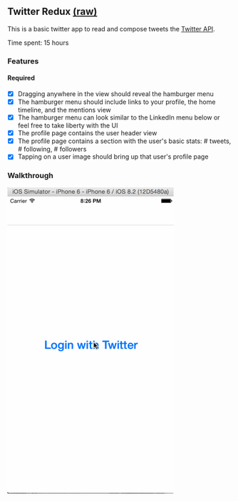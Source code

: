 ## Twitter Redux [(raw)](https://gist.githubusercontent.com/timothy1ee/b9b1860c8ecb4b0b1c18/raw/2adc3f63677d81644e00245cee891eee88907767/gistfile1.md)

This is a basic twitter app to read and compose tweets the [Twitter API](https://apps.twitter.com/).

Time spent: 15 hours

### Features

#### Required

- [X] Dragging anywhere in the view should reveal the hamburger menu
- [X] The hamburger menu should include links to your profile, the home timeline, and the mentions view
- [X] The hamburger menu can look similar to the LinkedIn menu below or feel free to take liberty with the UI
- [X] The profile page contains the user header view
- [X] The profile page contains a section with the user's basic stats: # tweets, # following, # followers
- [X] Tapping on a user image should bring up that user's profile page

### Walkthrough

![Video Walkthrough](https://raw.githubusercontent.com/wacastel/Twitter/master/twitter-client-hw-3.gif)
